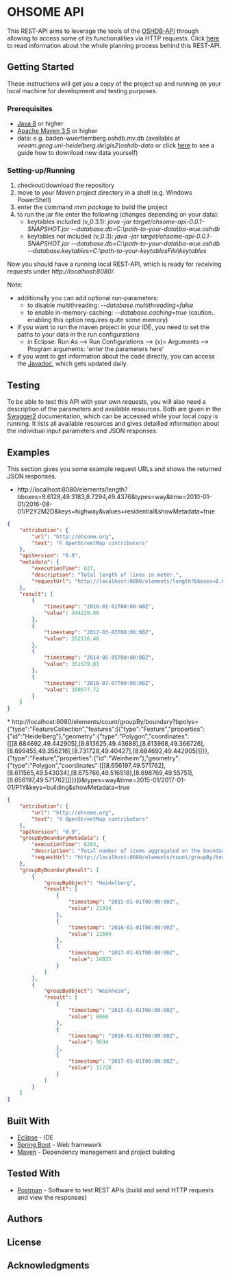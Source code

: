 # OHSOME API

This REST-API aims to leverage the tools of the [OSHDB-API](https://gitlab.gistools.geog.uni-heidelberg.de/giscience/big-data/ohsome/oshdb) through allowing to access some of its functionalities via HTTP requests.
Click [here](https://confluence.gistools.geog.uni-heidelberg.de/display/oshdb/Web+Rest+API) to read information about the whole planning process behind this REST-API.

## Getting Started

These instructions will get you a copy of the project up and running on your local machine for development and testing purposes.

### Prerequisites

* [Java 8](http://www.oracle.com/technetwork/java/javase/downloads/jdk8-downloads-2133151.html) or higher
* [Apache Maven 3.5](https://maven.apache.org/download.cgi) or higher
* data: e.g. baden-wuerttemberg.oshdb.mv.db (available at *veeam.geog.uni-heidelberg.de\gis2\oshdb-data* or click [here](https://confluence.gistools.geog.uni-heidelberg.de/display/oshdb/How+to+set+up+the+database+locally) to see a guide how to download new data yourself)

### Setting-up/Running

1. checkout/download the repository
2. move to your Maven project directory in a shell (e.g. Windows PowerShell)
3. enter the command *mvn package* to build the project
4. to run the jar file enter the following (changes depending on your data):
    * keytables included (v_0.3.1): *java -jar target/ohsome-api-0.0.1-SNAPSHOT.jar --database.db=C:\\path-to-your-data\\ba-wue.oshdb*
    * keytables not included (v_0.3): *java -jar target/ohsome-api-0.0.1-SNAPSHOT.jar --database.db=C:\\path-to-your-data\\ba-wue.oshdb --database.keytables=C:\\path-to-your-keytablesFile\\keytables*

Now you should have a running local REST-API, which is ready for receiving requests under *http://localhost:8080/*.

Note:
* additionally you can add optional run-parameters:
    * to disable multithreading: *--database.multithreading=false*
    * to enable in-memory-caching: *--database.caching=true* (caution.. enabling this option requires quite some memory)
* if you want to run the maven project in your IDE, you need to set the paths to your data in the run configurations
    * in Eclipse: Run As --> Run Configurations --> (x)= Arguments --> Program arguments: 'enter the parameters here'
* if you want to get information about the code directly, you can access the [Javadoc](http://129.206.7.121:8044/master/ohsome-api/target/site/apidocs/index.html), which gets updated daily.

## Testing

To be able to test this API with your own requests, you will also need a description of the parameters and available resources. 
Both are given in the [Swagger2](http://localhost:8080/) documentation, which can be accessed while your local copy is running.
It lists all available resources and gives detailled information about the individual input parameters and JSON responses.

## Examples

This section gives you some example request URLs and shows the returned JSON responses.

* http://localhost:8080/elements/length?bboxes=8.6128,49.3183,8.7294,49.4376&types=way&time=2010-01-01/2016-08-01/P2Y2M2D&keys=highway&values=residential&showMetadata=true
<p> 

```json
{
    "attribution": {
        "url": "http://ohsome.org",
        "text": "© OpenStreetMap contributors"
    },
    "apiVersion": "0.9",
    "metadata": {
        "executionTime": 627,
        "description": "Total length of lines in meter.",
        "requestUrl": "http://localhost:8080/elements/length?bboxes=8.6128,49.3183,8.7294,49.4376&types=way&time=2010-01-01/2016-08-01/P2Y2M2D&keys=highway&values=residential&showMetadata=true"
    },
    "result": [
        {
            "timestamp": "2010-01-01T00:00:00Z",
            "value": 344220.86
        },
        {
            "timestamp": "2012-03-03T00:00:00Z",
            "value": 352116.48
        },
        {
            "timestamp": "2014-05-05T00:00:00Z",
            "value": 351579.81
        },
        {
            "timestamp": "2016-07-07T00:00:00Z",
            "value": 350577.72
        }
    ]
}
```
<p>
* http://localhost:8080/elements/count/groupBy/boundary?bpolys={"type":"FeatureCollection","features":[{"type":"Feature","properties":{"id":"Heidelberg"},"geometry":{"type":"Polygon","coordinates":[[[8.684692,49.442905],[8.613625,49.43688],[8.613968,49.366726],[8.699455,49.356216],[8.731728,49.40427],[8.684692,49.442905]]]}},{"type":"Feature","properties":{"id":"Weinheim"},"geometry":{"type":"Polygon","coordinates":[[[8.656197,49.571762],[8.611565,49.543034],[8.675766,49.516518],[8.698769,49.55751],[8.656197,49.571762]]]}}]}&types=way&time=2015-01/2017-01-01/P1Y&keys=building&showMetadata=true
<p>

```json
{
    "attribution": {
        "url": "http://ohsome.org",
        "text": "© OpenStreetMap contributors"
    },
    "apiVersion": "0.9",
    "groupByBoundaryMetadata": {
        "executionTime": 6293,
        "description": "Total number of items aggregated on the boundary object.",
        "requestUrl": "http://localhost:8080/elements/count/groupBy/boundary?bpolys=%7B%22type%22:%22FeatureCollection%22,%22features%22:[%7B%22type%22:%22Feature%22,%22properties%22:%7B%22id%22:%22Heidelberg%22%7D,%22geometry%22:%7B%22type%22:%22Polygon%22,%22coordinates%22:[[[8.684692,49.442905],[8.613625,49.43688],[8.613968,49.366726],[8.699455,49.356216],[8.731728,49.40427],[8.684692,49.442905]]]%7D%7D,%7B%22type%22:%22Feature%22,%22properties%22:%7B%22id%22:%22Weinheim%22%7D,%22geometry%22:%7B%22type%22:%22Polygon%22,%22coordinates%22:[[[8.656197,49.571762],[8.611565,49.543034],[8.675766,49.516518],[8.698769,49.55751],[8.656197,49.571762]]]%7D%7D]%7D&types=way&time=2015-01/2017-01-01/P1Y&keys=building&showMetadata=true"
    },
    "groupByBoundaryResult": [
        {
            "groupByObject": "Heidelberg",
            "result": [
                {
                    "timestamp": "2015-01-01T00:00:00Z",
                    "value": 21914
                },
                {
                    "timestamp": "2016-01-01T00:00:00Z",
                    "value": 22584
                },
                {
                    "timestamp": "2017-01-01T00:00:00Z",
                    "value": 24815
                }
            ]
        },
        {
            "groupByObject": "Weinheim",
            "result": [
                {
                    "timestamp": "2015-01-01T00:00:00Z",
                    "value": 6968
                },
                {
                    "timestamp": "2016-01-01T00:00:00Z",
                    "value": 9634
                },
                {
                    "timestamp": "2017-01-01T00:00:00Z",
                    "value": 11728
                }
            ]
        }
    ]
}
```

## Built With

* [Eclipse](http://www.eclipse.org/downloads/packages/eclipse-ide-java-ee-developers/oxygen1a) - IDE
* [Spring Boot](https://projects.spring.io/spring-boot/) - Web framework
* [Maven](https://maven.apache.org/) - Dependency management and project building

## Tested With

* [Postman](https://www.getpostman.com/) - Software to test REST APIs (build and send HTTP requests and view the responses)

## Authors


## License


## Acknowledgments


